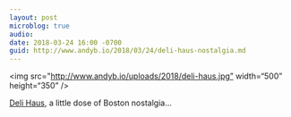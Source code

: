 ```yaml
---
layout: post
microblog: true
audio: 
date: 2018-03-24 16:00 -0700
guid: http://www.andyb.io/2018/03/24/deli-haus-nostalgia.md
---
```

<img src="http://www.andyb.io/uploads/2018/deli-haus.jpg” width=“500” height=“350” />

[Deli Haus](https://www.flickr.com/photos/mysuspira/2581242884), a little dose of Boston nostalgia...
